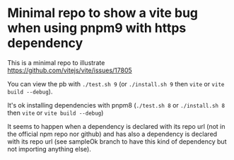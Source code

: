 Minimal repo to show a vite bug when using pnpm9 with https dependency
======================================================================

This is a minimal repo to illustrate https://github.com/vitejs/vite/issues/17805

You can view the pb with `./test.sh 9` (or `./install.sh 9` then `vite` or `vite build --debug`). 

It's ok installing dependencies with pnpm8 (`./test.sh 8` or `./install.sh 8` then `vite` or `vite build --debug`)

It seems to happen when a dependency is declared with its repo url (not in the official npm repo nor github) and has also a dependency is declared with its repo url (see sampleOk branch to have this kind of dependency but not importing anything else).

